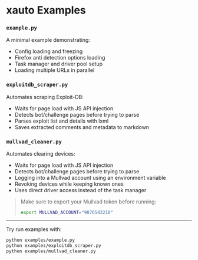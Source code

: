# xauto Examples

### `example.py`
A minimal example demonstrating:
- Config loading and freezing
- Firefox anti detection options loading
- Task manager and driver pool setup
- Loading multiple URLs in parallel

### `exploitdb_scraper.py`
Automates scraping Exploit-DB:
- Waits for page load with JS API injection
- Detects bot/challenge pages before trying to parse
- Parses exploit list and details with lxml
- Saves extracted comments and metadata to markdown

### `mullvad_cleaner.py`
Automates clearing devices:
- Waits for page load with JS API injection
- Detects bot/challenge pages before trying to parse
- Logging into a Mullvad account using an environment variable
- Revoking devices while keeping known ones
- Uses direct driver access instead of the task manager

> Make sure to export your Mullvad token before running:
> ```bash
> export MULLVAD_ACCOUNT="9876543210"
> ```

---

Try run examples with:

```bash
python examples/example.py
python examples/exploitdb_scraper.py 
python examples/mullvad_cleaner.py
